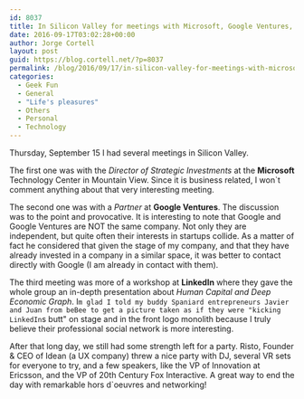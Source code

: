 ```yaml
---
id: 8037
title: In Silicon Valley for meetings with Microsoft, Google Ventures, LinkedIn, and party at Idean
date: 2016-09-17T03:02:28+00:00
author: Jorge Cortell
layout: post
guid: https://blog.cortell.net/?p=8037
permalink: /blog/2016/09/17/in-silicon-valley-for-meetings-with-microsoft-google-ventures-linkedin-and-party-at-idean/
categories:
  - Geek Fun
  - General
  - "Life's pleasures"
  - Others
  - Personal
  - Technology
---
```

Thursday, September 15 I had several meetings in Silicon Valley.

The first one was with the _Director of Strategic Investments_ at the **Microsoft** Technology Center in Mountain View. Since it is business related, I won`t comment anything about that very interesting meeting.

The second one was with a _Partner_ at **Google Ventures**. The discussion was to the point and provocative. It is interesting to note that Google and Google Ventures are NOT the same company. Not only they are independent, but quite often their interests in startups collide. As a matter of fact he considered that given the stage of my company, and that they have already invested in a company in a similar space, it was better to contact directly with Google (I am already in contact with them).

The third meeting was more of a workshop at **LinkedIn** where they gave the whole group an in-depth presentation about _Human Capital and Deep Economic Graph_. I`m glad I told my buddy Spaniard entrepreneurs Javier and Juan from beBee to get a picture taken as if they were "kicking LinkedIn`s butt" on stage and in the front logo monolith because I truly believe their professional social network is more interesting.

After that long day, we still had some strength left for a party. Risto, Founder & CEO of Idean (a UX company) threw a nice party with DJ, several VR sets for everyone to try, and a few speakers, like the VP of Innovation at Ericsson, and the VP of 20th Century Fox Interactive. A great way to end the day with remarkable hors d`oeuvres and networking!